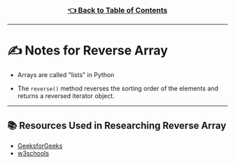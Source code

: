 
<h3 align="center"><a href="../table_of_contents.md">👈 Back to Table of Contents</a></h3>

---------------------------------------

# ✍️ Notes for Reverse Array

- Arrays are called "lists" in Python

- The `reverse()` method reverses the sorting order of the elements and returns a reversed iterator object.

---------------------------------------

## 📚 Resources Used in Researching Reverse Array
- [GeeksforGeeks](https://www.geeksforgeeks.org/python-reversing-list/)
- [w3schools](https://www.w3schools.com/python/ref_list_reverse.asp)
